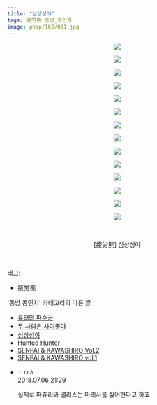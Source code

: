 ```yaml
---
title: "심상성야"
tags: 疲労熊 동방_동인지
image: ghap/162/001.jpg
---
```

<div class="article">
<p style="text-align: center; clear: none; float: none;"><img src="{{ site.nasurl }}/ghap/162/001.jpg"/></p>
<p style="text-align: center; clear: none; float: none;"><img src="{{ site.nasurl }}/ghap/162/002.jpg"/></p>
<p style="text-align: center; clear: none; float: none;"><img src="{{ site.nasurl }}/ghap/162/003.jpg"/></p>
<p style="text-align: center; clear: none; float: none;"><img src="{{ site.nasurl }}/ghap/162/004.jpg"/></p>
<p style="text-align: center; clear: none; float: none;"><img src="{{ site.nasurl }}/ghap/162/005.jpg"/></p>
<p style="text-align: center; clear: none; float: none;"><img src="{{ site.nasurl }}/ghap/162/006.jpg"/></p>
<p style="text-align: center; clear: none; float: none;"><img src="{{ site.nasurl }}/ghap/162/007.jpg"/></p>
<p style="text-align: center; clear: none; float: none;"><img src="{{ site.nasurl }}/ghap/162/008.jpg"/></p>
<p style="text-align: center; clear: none; float: none;"><img src="{{ site.nasurl }}/ghap/162/009.jpg"/></p>
<p style="text-align: center; clear: none; float: none;"><img src="{{ site.nasurl }}/ghap/162/010.jpg"/></p>
<p style="text-align: center; clear: none; float: none;"><img src="{{ site.nasurl }}/ghap/162/011.jpg"/></p>
<p style="text-align: center; clear: none; float: none;"><img src="{{ site.nasurl }}/ghap/162/012.jpg"/></p>
<p style="text-align: center; clear: none; float: none;"><img src="{{ site.nasurl }}/ghap/162/013.jpg"/></p>
<p style="text-align: center; clear: none; float: none;"><img src="{{ site.nasurl }}/ghap/162/014.jpg"/></p>
<p style="text-align: center; clear: none; float: none;"><br/></p>
<p style="text-align: center; clear: none; float: none;">[疲労熊] 심상성야</p>
<p><br/></p>
</div><div class="tagTrail">
<p>태그: </p>
<ul>
<li>疲労熊</li>
</ul>
</div><div class="another">
<p>'동방 동인지' 카테고리의 다른 글</p>
<ul>
<li><a href="/2016-06-18-ghap_165">흉터의 파수꾼</a></li>
<li><a href="/2016-06-18-ghap_164">두 사람은 사이좋아</a></li>
<li><a href="/2016-06-18-ghap_162">심상성야</a></li>
<li><a href="/2016-06-18-ghap_161">Hunted Hunter</a></li>
<li><a href="/2016-06-18-ghap_160">SENPAI &amp; KAWASHIRO Vol.2</a></li>
<li><a href="/2016-06-18-ghap_159">SENPAI &amp; KAWASHIRO vol.1</a></li>
</ul>
</div><div class="cb_module cb_fluid">
<div class="cb_wrt cb_profile">
<div class="comment">
<ul>
<li class="cb_thumb_off" id="comment15281678">
<div class="cb_comment_area">
<div class="cb_info_area">
<div class="cb_section">
<span class="cb_nick_name">ㄱㅁㅎ</span>
</div>
<div class="cb_section">
<span class="cb_date">2018.07.06 21:29 </span>
</div>
</div>
<div class="cb_dsc_comment">
<p class="cb_dsc">
											실제로 파츄리와 앨리스는 마리사를 싫어한다고 하죠
										</p>
</div>
</div></li>
</ul>
</div>
</div><!-- commentList close -->
</div>